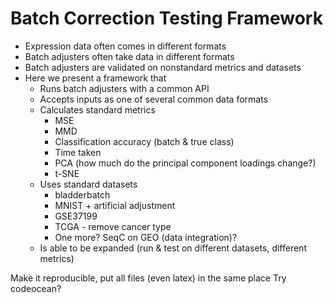 # Batch Correction Testing Framework

* Expression data often comes in different formats
* Batch adjusters often take data in different formats
* Batch adjusters are validated on nonstandard metrics and datasets
* Here we present a framework that
  * Runs batch adjusters with a common API
  * Accepts inputs as one of several common data formats
  * Calculates standard metrics
    * MSE
    * MMD
    * Classification accuracy (batch & true class)
    * Time taken
    * PCA (how much do the principal component loadings change?)
    * t-SNE
  * Uses standard datasets
    * bladderbatch
    * MNIST + artificial adjustment
    * GSE37199
    * TCGA - remove cancer type
    * One more? SeqC on GEO (data integration)?
  * Is able to be expanded (run & test on different datasets, different metrics)

Make it reproducible, put all files (even latex) in the same place
Try codeocean?
